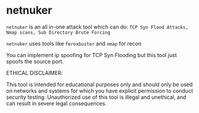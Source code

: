 # netnuker

`netnuker` is an all in-one attack tool which can do: `TCP Syn Flood Attacks, Nmap scans, Sub Directory Brute Forcing`

`netnuker` uses tools like `feroxbuster` and `nmap` for recon

You can implement ip spoofing for TCP Syn Flooding but this tool just spoofs the source port.

ETHICAL DISCLAIMER:

This tool is intended for educational purposes only and should only be used on networks and systems for which you have explicit permission to conduct security testing. Unauthorized use of this tool is illegal and unethical, and can result in severe legal consequences.
